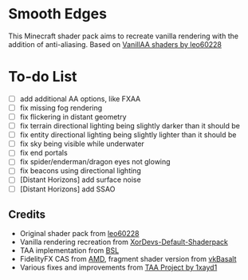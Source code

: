 # Smooth Edges
This Minecraft shader pack aims to recreate vanilla rendering with the addition of anti-aliasing. Based on [VanillAA shaders by leo60228](https://github.com/leo60228/VanillAA-Shaders)

# To-do List
- [ ] add additional AA options, like FXAA
- [ ] fix missing fog rendering
- [ ] fix flickering in distant geometry
- [ ] fix terrain directional lighting being slightly darker than it should be
- [ ] fix entity directional lighting being slightly lighter than it should be
- [ ] fix sky being visible while underwater
- [ ] fix end portals
- [ ] fix spider/enderman/dragon eyes not glowing
- [ ] fix beacons using directional lighting
- [ ] [Distant Horizons] add surface noise
- [ ] [Distant Horizons] add SSAO

## Credits
* Original shader pack from [leo60228](https://github.com/leo60228)
* Vanilla rendering recreation from [XorDevs-Default-Shaderpack](https://github.com/XorDev/XorDevs-Default-Shaderpack)
* TAA implementation from [BSL](https://bitslablab.com/bslshaders/)
* FidelityFX CAS from [AMD](https://github.com/GPUOpen-Effects/FidelityFX-CAS), fragment shader version from [vkBasalt](https://github.com/DadSchoorse/vkBasalt)
* Various fixes and improvements from [TAA Project by 1xayd1](https://modrinth.com/shader/taa)